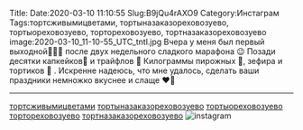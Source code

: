 Title:
Date:2020-03-10 11:10:55
Slug:B9jQu4rAXO9
Category:Инстаграм
Tags:тортсживымицветами, тортыназаказореховозуево, тортыореховозуево, тортореховозуево, тортназаказореховозуево
image:2020-03-10_11-10-55_UTC_tntl.jpg
Вчера у меня был первый выходной🎉🎉🎉 после двух недельного сладкого марафона 😉
Позади десятки капкейков🧁 и трайфлов 🍨
Килограммы пирожных 🍰, зефира и тортиков 🎂
.
Искренне надеюсь, что мне удалось, сделать ваши праздники немножко вкуснее и слаще ❤💋
___________________________
[тортсживымицветами]({tag}тортсживымицветами) [тортыназаказореховозуево]({tag}тортыназаказореховозуево) [тортыореховозуево]({tag}тортыореховозуево) [тортореховозуево]({tag}тортореховозуево) [тортназаказореховозуево]({tag}тортназаказореховозуево)
![instagram]({attach}images/2020-03-10_11-10-55_UTC.jpg)
